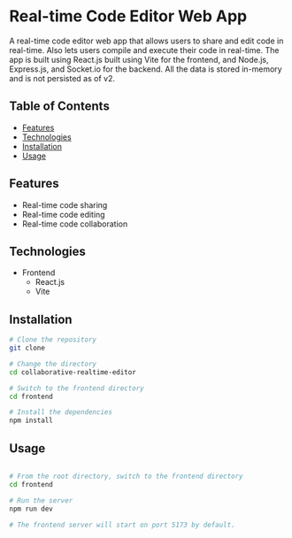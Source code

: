 # Real-time Code Editor Web App
A real-time code editor web app that allows users to share and edit code in real-time. Also lets users compile and execute their code in real-time.
The app is built using React.js built using Vite for the frontend, and Node.js, Express.js, and Socket.io for the backend. All the data is stored in-memory and is not persisted as of v2.

## Table of Contents
- [Features](#features)
- [Technologies](#technologies)
- [Installation](#installation)
- [Usage](#usage)

## Features
- Real-time code sharing
- Real-time code editing
- Real-time code collaboration

## Technologies
- Frontend
  - React.js
  - Vite

## Installation

```bash
# Clone the repository
git clone

# Change the directory
cd collaborative-realtime-editor

# Switch to the frontend directory
cd frontend

# Install the dependencies
npm install
```

## Usage
```bash

# From the root directory, switch to the frontend directory
cd frontend

# Run the server
npm run dev

# The frontend server will start on port 5173 by default.
```